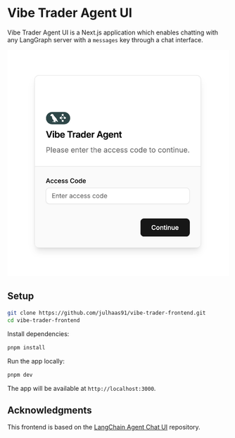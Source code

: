 # Vibe Trader Agent UI

Vibe Trader Agent UI is a Next.js application which enables chatting with any LangGraph server with a `messages` key through a chat interface.

![Frontend](static/screenshot.png)

## Setup

```bash
git clone https://github.com/julhaas91/vibe-trader-frontend.git
cd vibe-trader-frontend
```

Install dependencies:

```bash
pnpm install
```

Run the app locally:

```bash
pnpm dev
```

The app will be available at `http://localhost:3000`.

## Acknowledgments

This frontend is based on the [LangChain Agent Chat UI](https://github.com/langchain-ai/agent-chat-ui) repository.

